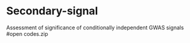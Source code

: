 # Secondary-signal
Assessment of significance of conditionally independent GWAS signals
#open codes.zip
